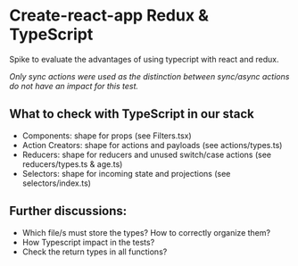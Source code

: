 # Create-react-app Redux & TypeScript

Spike to evaluate the advantages of using typecript with react and redux.

_Only sync actions were used as the distinction between sync/async actions do not have an impact for this test._

## What to check with TypeScript in our stack

- Components: shape for props (see Filters.tsx)
- Action Creators: shape for actions and payloads (see actions/types.ts)
- Reducers: shape for reducers and unused switch/case actions (see reducers/types.ts & age.ts)
- Selectors: shape for incoming state and projections (see selectors/index.ts)

## Further discussions:

- Which file/s must store the types? How to correctly organize them?
- How Typescript impact in the tests?
- Check the return types in all functions?
